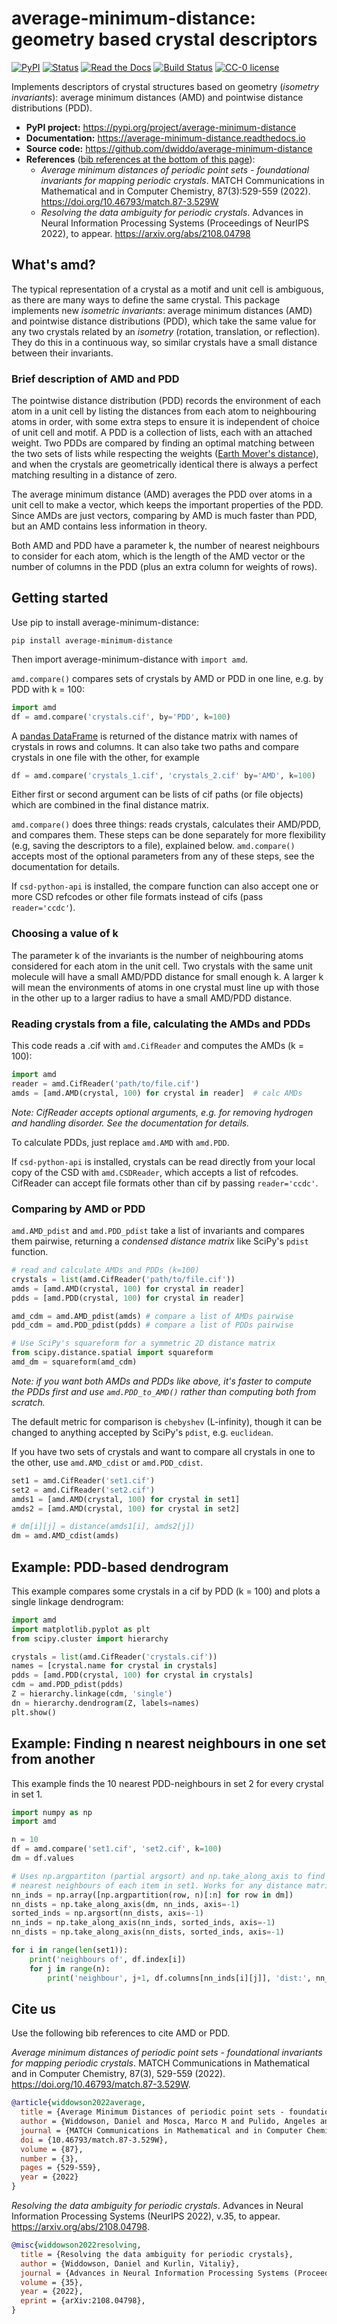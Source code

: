 # average-minimum-distance: geometry based crystal descriptors

[![PyPI](https://img.shields.io/pypi/v/average-minimum-distance.svg)](https://pypi.org/project/average-minimum-distance/)
[![Status](https://img.shields.io/pypi/status/average-minimum-distance)](https://pypi.org/project/average-minimum-distance/)
[![Read the Docs](https://img.shields.io/readthedocs/average-minimum-distance)](https://average-minimum-distance.readthedocs.io)
[![Build Status](https://scrutinizer-ci.com/g/dwiddo/average-minimum-distance/badges/build.png?b=master)](https://scrutinizer-ci.com/g/dwiddo/average-minimum-distance/)
[![CC-0 license](https://img.shields.io/badge/License-CC%20BY--NC--SA%204.0-blue.svg)](https://creativecommons.org/licenses/by-nc-sa/4.0/)

Implements descriptors of crystal structures based on geometry (*isometry invariants*): average minimum distances (AMD) and pointwise distance distributions (PDD).

- **PyPI project:** <https://pypi.org/project/average-minimum-distance>
- **Documentation:** <https://average-minimum-distance.readthedocs.io>
- **Source code:** <https://github.com/dwiddo/average-minimum-distance>
- **References** ([bib references at the bottom of this page](#citeus)):
  - *Average minimum distances of periodic point sets - foundational invariants for mapping periodic crystals*. MATCH Communications in Mathematical and in Computer Chemistry, 87(3):529-559 (2022). <https://doi.org/10.46793/match.87-3.529W>
  - *Resolving the data ambiguity for periodic crystals*. Advances in Neural Information Processing Systems (Proceedings of NeurIPS 2022), to appear. <https://arxiv.org/abs/2108.04798>

## What's amd?

The typical representation of a crystal as a motif and unit cell is ambiguous, as there are many ways to define the same crystal. This package implements new *isometric invariants*: average minimum distances (AMD) and pointwise distance distributions (PDD), which take the same value for any two crystals related by an *isometry* (rotation, translation, or reflection). They do this in a continuous way, so similar crystals have a small distance between their invariants.

### Brief description of AMD and PDD

The pointwise distance distribution (PDD) records the environment of each atom in a unit cell by listing the distances from each atom to neighbouring atoms in order, with some extra steps to ensure it is independent of choice of unit cell and motif. A PDD is a collection of lists, each with an attached weight. Two PDDs are compared by finding an optimal matching between the two sets of lists while respecting the weights ([Earth Mover's distance](https://doi.org/10.46793/match.87-3.529W)), and when the crystals are geometrically identical there is always a perfect matching resulting in a distance of zero.

The average minimum distance (AMD) averages the PDD over atoms in a unit cell to make a vector, which keeps the important properties of the PDD. Since AMDs are just vectors, comparing by AMD is much faster than PDD, but an AMD contains less information in theory.

Both AMD and PDD have a parameter k, the number of nearest neighbours to consider for each atom, which is the length of the AMD vector or the number of columns in the PDD (plus an extra column for weights of rows).

## Getting started

Use pip to install average-minimum-distance:

```shell
pip install average-minimum-distance
```

Then import average-minimum-distance with ```import amd```.

```amd.compare()``` compares sets of crystals by AMD or PDD in one line, e.g. by PDD with k = 100:

```py
import amd
df = amd.compare('crystals.cif', by='PDD', k=100)
```

A [pandas DataFrame](https://pandas.pydata.org/pandas-docs/stable/reference/api/pandas.DataFrame.html) is returned of the distance matrix with names of crystals in rows and columns. It can also take two paths and compare crystals in one file with the other, for example

```py
df = amd.compare('crystals_1.cif', 'crystals_2.cif' by='AMD', k=100)
```

Either first or second argument can be lists of cif paths (or file objects) which are combined in the final distance matrix.

```amd.compare()``` does three things: reads crystals, calculates their AMD/PDD, and compares them. These steps can be done separately for more flexibility (e.g, saving the  descriptors to a file), explained below. ```amd.compare()``` accepts most of the optional parameters from any of these steps, see the documentation for details.

If `csd-python-api` is installed, the compare function can also accept one or more CSD refcodes or other file formats instead of cifs (pass ```reader='ccdc'```).

### Choosing a value of k

The parameter k of the invariants is the number of neighbouring atoms considered for each atom in the unit cell. Two crystals with the same unit molecule will have a small AMD/PDD distance for small enough k. A larger k will mean the environments of atoms in one crystal must line up with those in the other up to a larger radius to have a small AMD/PDD distance.

### Reading crystals from a file, calculating the AMDs and PDDs

This code reads a .cif with ```amd.CifReader``` and computes the AMDs (k = 100):

```py
import amd
reader = amd.CifReader('path/to/file.cif')
amds = [amd.AMD(crystal, 100) for crystal in reader]  # calc AMDs
```

*Note: CifReader accepts optional arguments, e.g. for removing hydrogen and handling disorder. See the documentation for details.*

To calculate PDDs, just replace ```amd.AMD``` with ```amd.PDD```.

If `csd-python-api` is installed, crystals can be read directly from your local copy of the CSD with ```amd.CSDReader```, which accepts a list of refcodes. CifReader can accept file formats other than cif by passing ```reader='ccdc'```.

### Comparing by AMD or PDD

```amd.AMD_pdist``` and ```amd.PDD_pdist``` take a list of invariants and compares them pairwise, returning a *condensed distance matrix* like SciPy's ```pdist``` function.

```py
# read and calculate AMDs and PDDs (k=100)
crystals = list(amd.CifReader('path/to/file.cif'))
amds = [amd.AMD(crystal, 100) for crystal in reader]
pdds = [amd.PDD(crystal, 100) for crystal in reader]

amd_cdm = amd.AMD_pdist(amds) # compare a list of AMDs pairwise
pdd_cdm = amd.PDD_pdist(pdds) # compare a list of PDDs pairwise

# Use SciPy's squareform for a symmetric 2D distance matrix
from scipy.distance.spatial import squareform
amd_dm = squareform(amd_cdm)
```

*Note: if you want both AMDs and PDDs like above, it's faster to compute the PDDs first and use `amd.PDD_to_AMD()` rather than computing both from scratch.*

The default metric for comparison is ```chebyshev``` (L-infinity), though it can be changed to anything accepted by SciPy's ```pdist```, e.g. ```euclidean```.

If you have two sets of crystals and want to compare all crystals in one to the other, use ```amd.AMD_cdist``` or ```amd.PDD_cdist```.

```py
set1 = amd.CifReader('set1.cif')
set2 = amd.CifReader('set2.cif')
amds1 = [amd.AMD(crystal, 100) for crystal in set1]
amds2 = [amd.AMD(crystal, 100) for crystal in set2]

# dm[i][j] = distance(amds1[i], amds2[j])
dm = amd.AMD_cdist(amds)
```

## Example: PDD-based dendrogram

This example compares some crystals in a cif by PDD (k = 100) and plots a single linkage dendrogram:

```py
import amd
import matplotlib.pyplot as plt
from scipy.cluster import hierarchy

crystals = list(amd.CifReader('crystals.cif'))
names = [crystal.name for crystal in crystals]
pdds = [amd.PDD(crystal, 100) for crystal in crystals]
cdm = amd.PDD_pdist(pdds)
Z = hierarchy.linkage(cdm, 'single')
dn = hierarchy.dendrogram(Z, labels=names)
plt.show()
```

## Example: Finding n nearest neighbours in one set from another

This example finds the 10 nearest PDD-neighbours in set 2 for every crystal in set 1.

```py
import numpy as np
import amd

n = 10
df = amd.compare('set1.cif', 'set2.cif', k=100)
dm = df.values

# Uses np.argpartiton (partial argsort) and np.take_along_axis to find 
# nearest neighbours of each item in set1. Works for any distance matrix.
nn_inds = np.array([np.argpartition(row, n)[:n] for row in dm])
nn_dists = np.take_along_axis(dm, nn_inds, axis=-1)
sorted_inds = np.argsort(nn_dists, axis=-1)
nn_inds = np.take_along_axis(nn_inds, sorted_inds, axis=-1)
nn_dists = np.take_along_axis(nn_dists, sorted_inds, axis=-1)

for i in range(len(set1)):
    print('neighbours of', df.index[i])
    for j in range(n):
        print('neighbour', j+1, df.columns[nn_inds[i][j]], 'dist:', nn_dists[i][j])
```

## Cite us <a name="citeus"></a>

Use the following bib references to cite AMD or PDD.

*Average minimum distances of periodic point sets - foundational invariants for mapping periodic crystals*. MATCH Communications in Mathematical and in Computer Chemistry, 87(3), 529-559 (2022). <https://doi.org/10.46793/match.87-3.529W>.

```bibtex
@article{widdowson2022average,
  title = {Average Minimum Distances of periodic point sets - foundational invariants for mapping periodic crystals},
  author = {Widdowson, Daniel and Mosca, Marco M and Pulido, Angeles and Kurlin, Vitaliy and Cooper, Andrew I},
  journal = {MATCH Communications in Mathematical and in Computer Chemistry},
  doi = {10.46793/match.87-3.529W},
  volume = {87},
  number = {3},
  pages = {529-559},
  year = {2022}
}
```

*Resolving the data ambiguity for periodic crystals*. Advances in Neural Information Processing Systems (NeurIPS 2022), v.35, to appear. <https://arxiv.org/abs/2108.04798>.

```bibtex
@misc{widdowson2022resolving,
  title = {Resolving the data ambiguity for periodic crystals},
  author = {Widdowson, Daniel and Kurlin, Vitaliy},
  journal = {Advances in Neural Information Processing Systems (Proceedings of NeurIPS 2022)},
  volume = {35},
  year = {2022},
  eprint = {arXiv:2108.04798},
}
```

